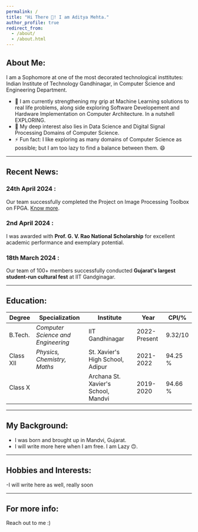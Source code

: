 ```yaml
---
permalink: /
title: "Hi There 👋! I am Aditya Mehta."
author_profile: true
redirect_from: 
  - /about/
  - /about.html
---
```


<!-- This is the front page of a website that is powered by the [Academic Pages template](https://github.com/academicpages/academicpages.github.io) and hosted on GitHub pages. [GitHub pages](https://pages.github.com) is a free service in which websites are built and hosted from code and data stored in a GitHub repository, automatically updating when a new commit is made to the respository. This template was forked from the [Minimal Mistakes Jekyll Theme](https://mmistakes.github.io/minimal-mistakes/) created by Michael Rose, and then extended to support the kinds of content that academics have: publications, talks, teaching, a portfolio, blog posts, and a dynamically-generated CV. You can fork [this repository](https://github.com/academicpages/academicpages.github.io) right now, modify the configuration and markdown files, add your own PDFs and other content, and have your own site for free, with no ads! An older version of this template powers my own personal website at [stuartgeiger.com](http://stuartgeiger.com), which uses [this Github repository](https://github.com/staeiou/staeiou.github.io). -->

About Me:
-----
I am a Sophomore at one of the most decorated technological insttitutes: Indian Institute of Technology Gandhinagar, in Computer Science and Engineering Department.

- 🔭 I am currently strengthening my grip at Machine Learning solutions to real life problems, along side exploring Software Developement and Hardware Implementation on Computer Architecture. In a nutshell EXPLORING.
- 🌱 My deep interest also lies in Data Science and Digital Signal Processing Domains of Computer Science.
- ⚡ Fun fact: I like exploring as many domains of Computer Science as possible; but I am too lazy to find a balance between them. 😄
<hr>

Recent News:
-----
<!-- | | |
| --- | --- | -->
### **24th April 2024** :
 Our team successfully completed the Project on Image Processing Toolbox on FPGA. [Know more](https://aditya-me13.github.io/Projects/IPT).
### **2nd April 2024** :
  I was awarded with **Prof. G. V. Rao National Scholarship** for excellent academic performance and exemplary potential. 
### **18th March 2024** :
 Our team of 100+ members successfully conducted **Gujarat's largest student-run cultural fest** at IIT Gandginagar.
<hr>

Education:
-----

| Degree | Specialization | Institute | Year | CPI/% |
| --- | --- | --- | --- | --- | 
| B.Tech. | _Computer Science and Engineering_| IIT Gandhinagar| 2022-Present| 9.32/10| 
| Class XII  | _Physics, Chemistry, Maths_| St. Xavier's High School, Adipur| 2021-2022 | 94.25 %| 
| Class X | | Archana St. Xavier's School, Mandvi | 2019-2020| 94.66 %| 

<hr>

My Background:
-------
- I was born and brought up in Mandvi, Gujarat.
- I will write more here when I am free. I am Lazy 🙃.

<hr>

Hobbies and Interests:
------
-I will write here as well, really soon

<hr>

For more info:
------
Reach out to me :)
